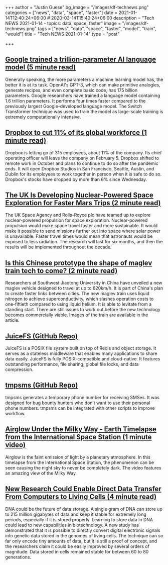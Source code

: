 +++
author = "Justin Guese"
bg_image = "/images/df-technews.png"
categories = ["news", "data", "space", "faster"]
date = 2021-01-14T12:40:24+06:00 # 2020-03-14T15:40:24+06:00
description = "Tech NEWS 2021-01-14 - topics: data, space, faster"
image = "/images/df-technews.png"
tags = ["news", "data", "space", "faster", "model", "train", "would"]
title = "Tech NEWS 2021-01-14"
type = "post"

+++

## [Google trained a trillion-parameter AI language model (5 minute read)](https://venturebeat.com/2021/01/12/google-trained-a-trillion-parameter-ai-language-model//1/0100017700948b6a-8bb691be-de34-416b-8dfb-21c952379689-000000/L7aOfAHKWdZh2DGPd4sq0FlMJBX_MI6SMI58gpJLpbU=176)

Generally speaking, the more parameters a machine learning model has, the better it is at its task. OpenAI's GPT-3, which can make primitive analogies, generate recipes, and even complete basic code, has 175 billion parameters. Google researchers have trained a language model containing 1.6 trillion parameters. It performs four times faster compared to the previously largest Google-developed language model. The Switch Transformer technique was used to train the model as large-scale training is extremely computationally intensive.

## [Dropbox to cut 11% of its global workforce (1 minute read)](https://www.cnbc.com/2021/01/13/dropbox-to-cut-11percent-of-its-global-workforce.html/1/0100017700948b6a-8bb691be-de34-416b-8dfb-21c952379689-000000/DB1kx7R82c4HZF-s18R4mvRUEt4MfTU37aJPnMnhuFg=176)

Dropbox is letting go of 315 employees, about 11% of the company. Its chief operating officer will leave the company on February 5. Dropbox shifted to remote work in October and plans to continue to do so after the pandemic ends. It will open Dropbox Studios in San Francisco, Seattle, Austin, and Dublin for its employees to work together in person when it is safe to do so. Dropbox's stocks have dropped by more than 6% since Wednesday.

## [The UK Is Developing Nuclear-Powered Space Exploration for Faster Mars Trips (2 minute read)](https://www.vice.com/en/article/93wzap/the-uk-is-developing-nuclear-powered-space-exploration-for-faster-mars-trips/1/0100017700948b6a-8bb691be-de34-416b-8dfb-21c952379689-000000/Y4nfxiv-IV7Dtjfe9UB78tAAc9RpYhH0FO8ISY2-5mk=176)

The UK Space Agency and Rolls-Royce plc have teamed up to explore nuclear-powered propulsion for space exploration. Nuclear-powered propulsion would make space travel faster and more sustainable. It would make it possible to send missions further out into space where solar power is unavailable. Faster travel times would mean that astronauts would be exposed to less radiation. The research will last for six months, and then the results will be implemented throughout the decade.

## [Is this Chinese prototype the shape of maglev train tech to come? (2 minute read)](https://www.scmp.com/news/china/science/article/3117620/chinese-prototype-shape-maglev-train-tech-come/1/0100017700948b6a-8bb691be-de34-416b-8dfb-21c952379689-000000/gF4o3MXoq-KvcMFNtgT80zhWu3uy3Qc4iXPcfVY19JM=176)

Researchers at Southwest Jiaotong University in China have unveiled a new maglev vehicle designed to travel at up to 620km/h. It is part of China's plan to create faster links between cities. The new maglev train uses liquid nitrogen to achieve superconductivity, which slashes operation costs to one-fiftieth compared to using liquid helium. It is able to levitate from a standing start. There are still issues to work out before the new technology becomes commercially viable. Images of the train are available in the article.

## [JuiceFS (GitHub Repo)](https://github.com/juicedata/juicefs/1/0100017700948b6a-8bb691be-de34-416b-8dfb-21c952379689-000000/m1YEKkYo6LlKPXi5av7Yj-lmXVsLGyRwDZDK7TbxaqM=176)

JuiceFS is a POSIX file system built on top of Redis and object storage. It serves as a stateless middleware that enables many applications to share data easily. JuiceFS is fully POSIX-compatible and cloud-native. It features outstanding performance, file sharing, global file locks, and data compression.

## [tmpsms (GitHub Repo)](https://github.com/sdushantha/tmpsms/1/0100017700948b6a-8bb691be-de34-416b-8dfb-21c952379689-000000/2PpkKyG0iL2PQWLg38qnYdMzr1picEA8fHIdJndzwmw=176)

tmpsms generates a temporary phone number for receiving SMSes. It was designed for bug bounty hunters who don’t want to use their personal phone numbers. tmpsms can be integrated with other scripts to improve workflow.

## [Airglow Under the Milky Way - Earth Timelapse from the International Space Station (1 minute video)](https://www.youtube.com/watch?v=8wMbzylZxEI/1/0100017700948b6a-8bb691be-de34-416b-8dfb-21c952379689-000000/YtXiRCQebPyisOi81oM4alq_JNcfWkYfEUd_mTiio-g=176)

Airglow is the faint emission of light by a planetary atmosphere. In this timelapse from the International Space Station, the phenomenon can be seen causing the night sky to never be completely dark. The video features an amazing view of the Milky Way.

## [New Research Could Enable Direct Data Transfer From Computers to Living Cells (4 minute read)](https://singularityhub.com/2021/01/11/new-research-could-enable-direct-data-transfer-from-computers-to-living-cells//1/0100017700948b6a-8bb691be-de34-416b-8dfb-21c952379689-000000/V78kJL2b0SFvXM3azmewjROJrDBCycIOhUa3GKKRz1g=176)

DNA could be the future of data storage. A single gram of DNA can store up to 215 million gigabytes of data and keep it stable for extremely long periods, especially if it is stored properly. Learning to store data in DNA could lead to new capabilities in biotechnology. A new study has demonstrated that it is possible to directly convert digital electronic signals into genetic data stored in the genomes of living cells. The technique can so far only encode tiny amounts of data, but it is still a proof of concept, and the researchers claim it could be easily improved by several orders of magnitude. Data stored in cells remained stable for between 60 to 80 generations.

